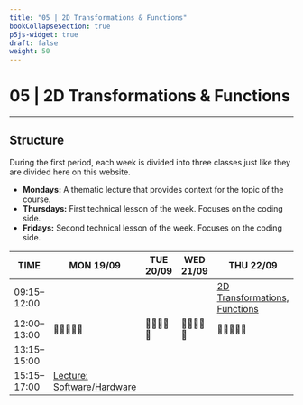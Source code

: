 ```yaml
---
title: "05 | 2D Transformations & Functions"
bookCollapseSection: true
p5js-widget: true
draft: false
weight: 50
---
```


# 05 | 2D Transformations & Functions

---

## Structure

During the first period, each week is divided into three classes just like they are divided here on this website.

- **Mondays:** A thematic lecture that provides context for the topic of the course.
- **Thursdays:** First technical lesson of the week. Focuses on the coding side.
- **Fridays:** Second technical lesson of the week. Focuses on the coding side.

<div class="calendar">

| TIME | MON 19/09 | TUE 20/09 | WED 21/09 | THU 22/09 | FRI 23/09 |
| --- | --- | --- | --- | --- | --- |
| 09:15–12:00 |  |  |  | [2D Transformations, Functions](./lesson-01) | [Functions](./lesson-02) |
| 12:00–13:00| 🥗🍜🍱🍝🍕 | 🥗🍜🍱🍝🍕 | 🥗🍜🍱🍝🍕 | 🥗🍜🍱🍝🍕 | 🥗🍜🍱🍝🍕 |
| 13:15–15:00 |  |  |  |  |  |
| 15:15–17:00 | [Lecture: Software/Hardware](./lecture) |  |  |  |  |

</div> 